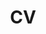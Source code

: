 ---
title: 'CV'
draft: false
description: 'Humble brag!'
name: Silvia Sellán
website_address: www.silviasellan.com
---
